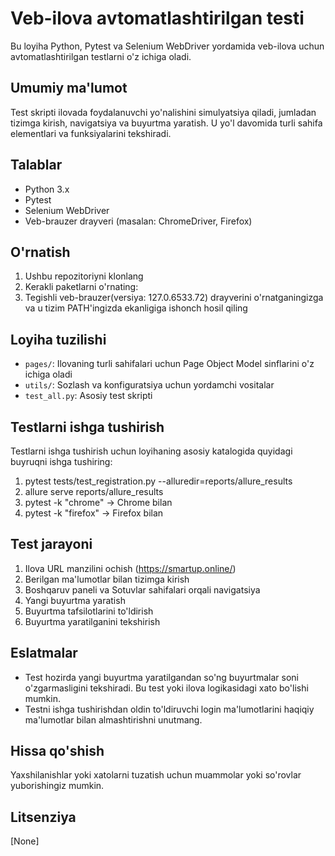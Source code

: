 # Veb-ilova avtomatlashtirilgan testi

Bu loyiha Python, Pytest va Selenium WebDriver yordamida veb-ilova uchun avtomatlashtirilgan testlarni o'z ichiga oladi.

## Umumiy ma'lumot

Test skripti ilovada foydalanuvchi yo'nalishini simulyatsiya qiladi, jumladan tizimga kirish, navigatsiya va buyurtma yaratish. U yo'l davomida turli sahifa elementlari va funksiyalarini tekshiradi.

## Talablar

- Python 3.x
- Pytest
- Selenium WebDriver
- Veb-brauzer drayveri (masalan: ChromeDriver, Firefox)

## O'rnatish

1. Ushbu repozitoriyni klonlang
2. Kerakli paketlarni o'rnating:
3. Tegishli veb-brauzer(versiya: 127.0.6533.72) drayverini o'rnatganingizga va u tizim PATH'ingizda ekanligiga ishonch hosil qiling

## Loyiha tuzilishi

- `pages/`: Ilovaning turli sahifalari uchun Page Object Model sinflarini o'z ichiga oladi
- `utils/`: Sozlash va konfiguratsiya uchun yordamchi vositalar
- `test_all.py`: Asosiy test skripti

## Testlarni ishga tushirish

Testlarni ishga tushirish uchun loyihaning asosiy katalogida quyidagi buyruqni ishga tushiring:
1. pytest tests/test_registration.py --alluredir=reports/allure_results
2. allure serve reports/allure_results 
3. pytest -k "chrome" -> Chrome bilan
4. pytest -k "firefox" -> Firefox bilan

## Test jarayoni

1. Ilova URL manzilini ochish (https://smartup.online/)
2. Berilgan ma'lumotlar bilan tizimga kirish
3. Boshqaruv paneli va Sotuvlar sahifalari orqali navigatsiya
4. Yangi buyurtma yaratish
5. Buyurtma tafsilotlarini to'ldirish
6. Buyurtma yaratilganini tekshirish

## Eslatmalar

- Test hozirda yangi buyurtma yaratilgandan so'ng buyurtmalar soni o'zgarmasligini tekshiradi. Bu test yoki ilova logikasidagi xato bo'lishi mumkin.
- Testni ishga tushirishdan oldin to'ldiruvchi login ma'lumotlarini haqiqiy ma'lumotlar bilan almashtirishni unutmang.

## Hissa qo'shish

Yaxshilanishlar yoki xatolarni tuzatish uchun muammolar yoki so'rovlar yuborishingiz mumkin.

## Litsenziya

[None]
